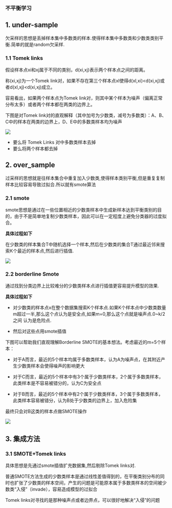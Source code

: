 ### 不平衡学习

## 1. under-sample

欠采样的思想是丢掉样本集中多数类的样本.使得样本集中多数类和少数类类别平衡.简单的就是random欠采样.

### 1.1 Tomek links

假设样本点xi和xj属于不同的类别，d(xi,xj)表示两个样本点之间的距离。

称(xi,xj)为一个Tomek link对，如果不存在第三个样本点xl使得d(xl,xi)<d(xi,xj)或者d(xl,xj)<d(xi,xj)成立。



容易看出，如果两个样本点为Tomek link对，则其中某个样本为噪声（偏离正常分布太多）或者两个样本都在两类的边界上。

下图是对Tomek link对的直观解释（其中加号为少数类，减号为多数类）：A、B、C中的样本在两类的边界上，D、E中的多数类样本均为噪声



![](http://mmbiz.qpic.cn/mmbiz/kqd3L9d8WdBWjZqPwSJZKpgbntPuz9ia7b5H1C56ZK70TlicwUBaAialdqDD5VFFtfk72R8iaHEkZKdFLAsC0icUWOg/640?wx_fmt=jpeg&tp=webp&wxfrom=5&wx_lazy=1&wx_co=1)

- 要么将 Tomek Links 对中多数类样本去掉
- 要么将两个样本都去掉

## 2. over_sample
过采样的思想就是往样本集合中重复加入少数类,使得样本类别平衡,但是重复复制样本比较容易导致过拟合.所以就有smote算法



### 2.1  smote

smote思想是通过在一些位置相近的少数类样本中生成新样本达到平衡类别的目的，由于不是简单地复制少数类样本，因此可以在一定程度上避免分类器的过度拟合。

**具体过程如下**

在少数类的样本集合T中随机选择一个样本,然后在少数类的集合T通过最近邻来搜索K个最近的样本点,然后进行插值.

![](http://mmbiz.qpic.cn/mmbiz/kqd3L9d8WdBWjZqPwSJZKpgbntPuz9ia767ZFehsTKw0Yo6qype1YMiaE7r7h0xnAV7fXVRREhgAVicbKXhNdcOicQ/640?wx_fmt=jpeg&tp=webp&wxfrom=5&wx_lazy=1&wx_co=1)

### 2.2 borderline Smote

通过找到分类边界上比较难分的少数类样本点进行插值更容易提升模型的效果.

**具体过程如下**

- 对少数类的样本点x在整个数据集搜索K个样本点.如果K个样本点中少数类数量m超过一半,那么这个点认为是安全点,如果m=0,那么这个点就是噪声点.0~k/2 之间 认为是危险点.

- 然后对这些点用smote插值

下图可以帮助我们直观理解Borderline SMOTE的基本想法。考虑最近的m=5个样本：

- 对于A而言，最近的5个样本均属于多数类样本，认为A为噪声点，在其附近产生少数类样本会使得噪声的影响更大

- 对于C而言，最近的5个样本中有3个属于少数类样本，2个属于多数类样本，此类样本是不容易被错分的，认为C为安全点

- 对于B而言，最近的5个样本中有2个属于少数类样本，3个属于多数类样本，此类样本容易被错分，认为B处于少数类的边界上，加入危险集

最终只会对B这类的样本点做SMOTE操作

![](http://mmbiz.qpic.cn/mmbiz/kqd3L9d8WdBWjZqPwSJZKpgbntPuz9ia77oNnmLPoZqTdtwA1pSM8hNoq5Lk1RozDPlKeCgCnvlic6ndIHmjPLtw/640?wx_fmt=jpeg&tp=webp&wxfrom=5&wx_lazy=1&wx_co=1)

## 3. 集成方法

### 3.1 SMOTE+Tomek links

具体思想是先通过smote插值扩充数据集,然后剔除Tomek links对.

普通SMOTE方法生成的少数类样本是通过线性差值得到的，在平衡类别分布的同时也扩张了少数类的样本空间，产生的问题是可能原本属于多数类样本的空间被少数类“入侵”（invade），容易造成模型的过拟合

Tomek links对寻找的是那种噪声点或者边界点，可以很好地解决“入侵”的问题




